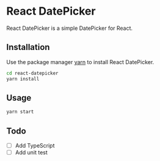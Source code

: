 # React DatePicker

React DatePicker is a simple DatePicker for React.

## Installation

Use the package manager [yarn](https://yarnpkg.com/) to install React DatePicker.

```bash
cd react-datepicker
yarn install
```
## Usage

```bash
yarn start
```

## Todo
- [ ] Add TypeScript
- [ ] Add unit test
